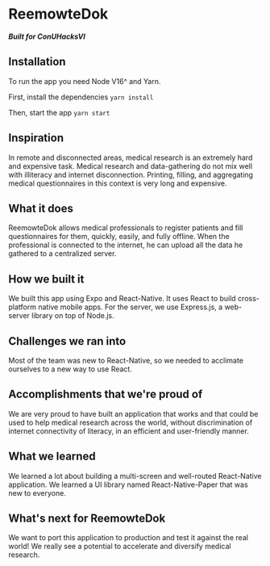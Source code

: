 # ReemowteDok

 ***Built for ConUHacksVI***

## Installation

To run the app you need Node V16^ and Yarn.

First, install the dependencies
```yarn install```

Then, start the app
```yarn start```

## Inspiration
In remote and disconnected areas, medical research is an extremely hard and expensive task. Medical research and data-gathering do not mix well with illiteracy and internet disconnection. Printing, filling, and aggregating medical questionnaires in this context is very long and expensive.

## What it does
ReemowteDok allows medical professionals to register patients and fill questionnaires for them, quickly, easily, and fully offline. When the professional is connected to the internet, he can upload all the data he gathered to a centralized server.

## How we built it
We built this app using Expo and React-Native. It uses React to build cross-platform native mobile apps. For the server, we use Express.js, a web-server library on top of Node.js.

## Challenges we ran into
Most of the team was new to React-Native, so we needed to acclimate ourselves to a new way to use React.

## Accomplishments that we're proud of
We are very proud to have built an application that works and that could be used to help medical research across the world, without discrimination of internet connectivity of literacy, in an efficient and user-friendly manner.

## What we learned
We learned a lot about building a multi-screen and well-routed React-Native application. We learned a UI library named React-Native-Paper that was new to everyone.

## What's next for ReemowteDok
We want to port this application to production and test it against the real world! We really see a potential to accelerate and diversify medical research.
